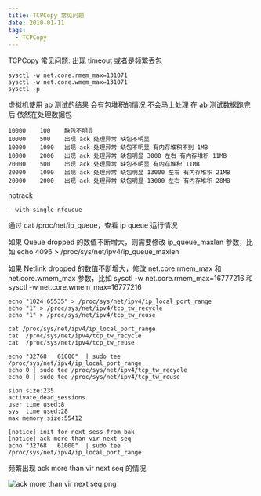 ```yaml
---
title: TCPCopy 常见问题
date: 2010-01-11
tags: 
  - TCPCopy
---
```


TCPCopy 常见问题:
出现 timeout 或者是频繁丢包

```
sysctl -w net.core.rmem_max=131071
sysctl -w net.core.wmem_max=131071
sysctl -p
```

虚拟机使用 ab 测试的结果
会有包堆积的情况 不会马上处理 在 ab 测试数据跑完后 依然在处理数据包

```
10000    100    缺包不明显
10000    500    出现 ack 处理异常 缺包不明显
10000    1000   出现 ack 处理异常 缺包不明显 有内存堆积不到 1MB 
10000    2000   出现 ack 处理异常 缺包明显 3000 左右 有内存堆积 11MB
20000    500    出现 ack 处理异常 缺包不明显 有内存堆积 11MB
20000    1000   出现 ack 处理异常 缺包明显 13000 左右 有内存堆积 21MB
20000    2000   出现 ack 处理异常 缺包明显 13000 左右 有内存堆积 28MB
```

<!--more-->

notrack

```
--with-single nfqueue
```

通过 cat /proc/net/ip_queue，查看 ip queue 运行情况

如果 Queue dropped 的数值不断增大，则需要修改 ip_queue_maxlen 参数，比如 echo 4096 > /proc/sys/net/ipv4/ip_queue_maxlen

如果 Netlink dropped 的数值不断增大，修改 net.core.rmem_max 和 net.core.wmem_max 参数，比如 sysctl -w net.core.rmem_max=16777216 和 sysctl -w net.core.wmem_max=16777216

```
echo "1024 65535" > /proc/sys/net/ipv4/ip_local_port_range
echo "1" > /proc/sys/net/ipv4/tcp_tw_recycle
echo "1" > /proc/sys/net/ipv4/tcp_tw_reuse

cat /proc/sys/net/ipv4/ip_local_port_range
cat  /proc/sys/net/ipv4/tcp_tw_recycle
cat  /proc/sys/net/ipv4/tcp_tw_reuse

echo "32768   61000"  | sudo tee /proc/sys/net/ipv4/ip_local_port_range
echo 0 | sudo tee /proc/sys/net/ipv4/tcp_tw_recycle
echo 0 | sudo tee /proc/sys/net/ipv4/tcp_tw_reuse

sion size:235
activate_dead_sessions
user time used:8
sys  time used:28
max memory size:55412

[notice] init for next sess from bak
[notice] ack more than vir next seq
echo "32768   61000"  | sudo tee /proc/sys/net/ipv4/ip_local_port_range
```

频繁出现 ack more than vir next seq 的情况

![ack more than vir next seq.png][1]

  [1]: http://70data.net/usr/uploads/2015/07/2432934275.png
